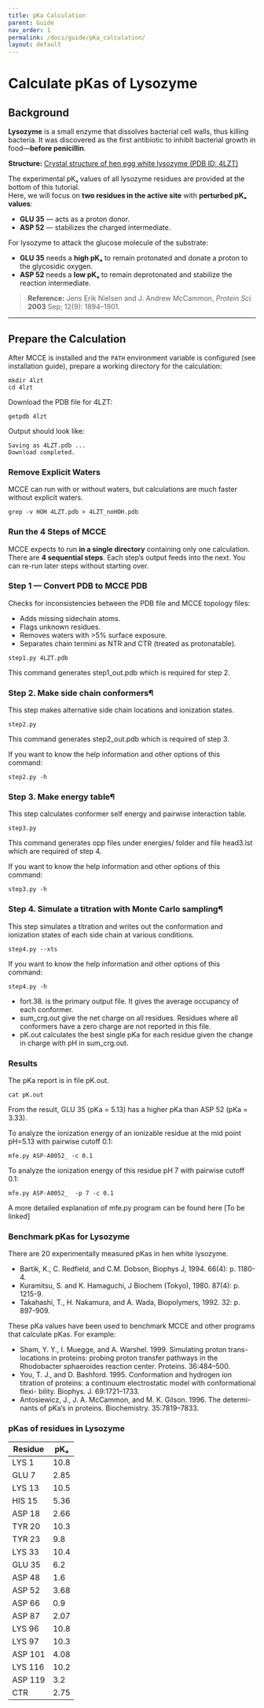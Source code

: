 ```yaml
---
title: pKa Calculation
parent: Guide
nav_order: 1
permalink: /docs/guide/pKa_calculation/
layout: default
---
```


# Calculate pKas of Lysozyme

## Background

**Lysozyme** is a small enzyme that dissolves bacterial cell walls, thus killing bacteria. It was discovered as the first antibiotic to inhibit bacterial growth in food—**before penicillin**.

**Structure:** [Crystal structure of hen egg white lysozyme (PDB ID: 4LZT)](https://www.rcsb.org/structure/4LZT)

The experimental pKₐ values of all lysozyme residues are provided at the bottom of this tutorial.  
Here, we will focus on **two residues in the active site** with **perturbed pKₐ values**:

- **GLU 35** — acts as a proton donor.
- **ASP 52** — stabilizes the charged intermediate.

For lysozyme to attack the glucose molecule of the substrate:  

- **GLU 35** needs a **high pKₐ** to remain protonated and donate a proton to the glycosidic oxygen.
- **ASP 52** needs a **low pKₐ** to remain deprotonated and stabilize the reaction intermediate.

> **Reference:** Jens Erik Nielsen and J. Andrew McCammon, *Protein Sci.* **2003** Sep; 12(9): 1894–1901.

---

## Prepare the Calculation

After MCCE is installed and the `PATH` environment variable is configured (see installation guide), prepare a working directory for the calculation:

```
mkdir 4lzt
cd 4lzt
```

Download the PDB file for 4LZT:
```
getpdb 4lzt
```

Output should look like:
```
Saving as 4LZT.pdb ...
Download completed.
```

### Remove Explicit Waters
MCCE can run with or without waters, but calculations are much faster without explicit waters.
```
grep -v HOH 4LZT.pdb > 4LZT_noHOH.pdb
```

### Run the 4 Steps of MCCE
MCCE expects to run **in a single directory** containing only one calculation.
There are **4 sequential steps**. Each step’s output feeds into the next.
You can re-run later steps without starting over.


### Step 1 — Convert PDB to MCCE PDB
Checks for inconsistencies between the PDB file and MCCE topology files:
- Adds missing sidechain atoms.
- Flags unknown residues.
- Removes waters with >5% surface exposure.
- Separates chain termini as NTR and CTR (treated as protonatable).

```
step1.py 4LZT.pdb
```
This command generates step1_out.pdb which is required for step 2.

### Step 2. Make side chain conformers¶
This step makes alternative side chain locations and ionization states.

```
step2.py
```
This command generates step2_out.pdb which is required of step 3.

If you want to know the help information and other options of this command:
```
step2.py -h
```

### Step 3. Make energy table¶
This step calculates conformer self energy and pairwise interaction table.

```
step3.py
```
This command generates opp files under energies/ folder and file head3.lst which are required of step 4.

If you want to know the help information and other options of this command:
```
step3.py -h
```

### Step 4. Simulate a titration with Monte Carlo sampling¶
This step simulates a titration and writes out the conformation and ionization states of each side chain at various conditions.

```
step4.py --xts
```

If you want to know the help information and other options of this command:
```
step4.py -h
```

- fort.38. is the primary output file. It gives the average occupancy of each conformer.
- sum_crg.out give the net charge on all residues. Residues where all conformers have a zero charge are not reported in this file.
- pK.out calculates the best single pKa for each residue given the change in charge with pH in sum_crg.out.


### Results
The pKa report is in file pK.out.

```
cat pK.out
```
From the result, GLU 35 (pKa = 5.13) has a higher pKa than ASP 52 (pKa = 3.33).

To analyze the ionization energy of an ionizable residue at the mid point pH=5.13 with pairwise cutoff 0.1:
```
mfe.py ASP-A0052_ -c 0.1
```

To analyze the ionization energy of this residue pH 7 with pairwise cutoff 0.1:
```
mfe.py ASP-A0052_  -p 7 -c 0.1
```

A more detailed explanation of mfe.py program can be found here [To be linked]

### Benchmark pKas for Lysozyme
There are 20 experimentally measured pKas in hen white lysozyme.

- Bartik, K., C. Redfield, and C.M. Dobson, Biophys J, 1994. 66(4): p. 1180-4.
- Kuramitsu, S. and K. Hamaguchi, J Biochem (Tokyo), 1980. 87(4): p. 1215-9.
- Takahashi, T., H. Nakamura, and A. Wada, Biopolymers, 1992. 32: p. 897-909.

These pKa values have been used to benchmark MCCE and other programs that calculate pKas. For example:
- Sham, Y. Y., I. Muegge, and A. Warshel. 1999. Simulating proton trans- locations in proteins: probing proton transfer pathways in the Rhodobacter sphaeroides reaction center. Proteins. 36:484–500.
- You, T. J., and D. Bashford. 1995. Conformation and hydrogen ion titration of proteins: a continuum electrostatic model with conformational flexi- bility. Biophys. J. 69:1721–1733.
- Antosiewicz, J., J. A. McCammon, and M. K. Gilson. 1996. The determi- nants of pKa’s in proteins. Biochemistry. 35:7819–7833.

### pKas of residues in Lysozyme
| Residue | pKₐ  |
| ------- | ---- |
| LYS 1   | 10.8 |
| GLU 7   | 2.85 |
| LYS 13  | 10.5 |
| HIS 15  | 5.36 |
| ASP 18  | 2.66 |
| TYR 20  | 10.3 |
| TYR 23  | 9.8  |
| LYS 33  | 10.4 |
| GLU 35  | 6.2  |
| ASP 48  | 1.6  |
| ASP 52  | 3.68 |
| ASP 66  | 0.9  |
| ASP 87  | 2.07 |
| LYS 96  | 10.8 |
| LYS 97  | 10.3 |
| ASP 101 | 4.08 |
| LYS 116 | 10.2 |
| ASP 119 | 3.2  |
| CTR     | 2.75 |

